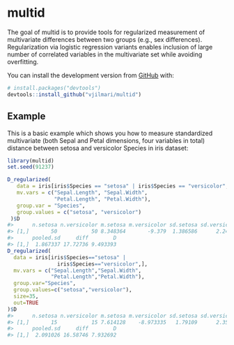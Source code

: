 
<!-- README.md is generated from README.Rmd. Please edit that file -->

# multid

<!-- badges: start -->
<!-- badges: end -->

The goal of multid is to provide tools for regularized measurement of
multivariate differences between two groups (e.g., sex differences).
Regularization via logistic regression variants enables inclusion of
large number of correlated variables in the multivariate set while
avoiding overfitting.

<!--  ## Installation

You can install the released version of multid from [CRAN](https://CRAN.R-project.org) with:

``` r
install.packages("multid")
```-->

You can install the development version from
[GitHub](https://github.com/) with:

``` r
# install.packages("devtools")
devtools::install_github("vjilmari/multid")
```

## Example

This is a basic example which shows you how to measure standardized
multivariate (both Sepal and Petal dimensions, four variables in total)
distance between setosa and versicolor Species in iris dataset:

``` r
library(multid)
set.seed(91237)

D_regularized(
   data = iris[iris$Species == "setosa" | iris$Species == "versicolor", ],
   mv.vars = c("Sepal.Length", "Sepal.Width",
               "Petal.Length", "Petal.Width"),
   group.var = "Species",
   group.values = c("setosa", "versicolor")
 )$D
#>      n.setosa n.versicolor m.setosa m.versicolor sd.setosa sd.versicolor
#> [1,]       50           50 8.348364       -9.379  1.386586      2.247504
#>      pooled.sd     diff        D
#> [1,]  1.867337 17.72736 9.493393
D_regularized(
  data = iris[iris$Species=="setosa" |
                iris$Species=="versicolor",],
  mv.vars = c("Sepal.Length","Sepal.Width",
              "Petal.Length","Petal.Width"),
  group.var="Species",
  group.values=c("setosa","versicolor"),
  size=35,
  out=TRUE
)$D
#>      n.setosa n.versicolor m.setosa m.versicolor sd.setosa sd.versicolor
#> [1,]       15           15 7.614128    -8.973335   1.79109      2.353035
#>      pooled.sd     diff        D
#> [1,]  2.091026 16.58746 7.932692
```
